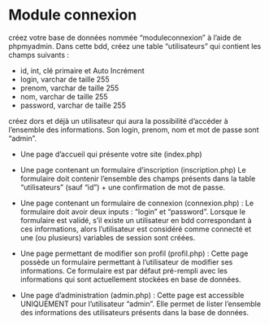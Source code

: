 
# Module connexion

créez votre base de données nommée
“moduleconnexion” à l’aide de phpmyadmin. Dans cette bdd, créez une
table “utilisateurs” qui contient les champs suivants :
- id, int, clé primaire et Auto Incrément
- login, varchar de taille 255
- prenom, varchar de taille 255
- nom, varchar de taille 255
- password, varchar de taille 255

créez dors et déjà un utilisateur qui aura la possibilité d’accéder à
l’ensemble des informations. Son login, prenom, nom et mot de passe sont
“admin”.

- Une page d’accueil qui présente votre site (index.php)
- Une page contenant un formulaire d’inscription (inscription.php)
Le formulaire doit contenir l’ensemble des champs présents dans la table “utilisateurs” (sauf “id”) + une confirmation de mot de passe.

- Une page contenant un formulaire de connexion (connexion.php) :
Le formulaire doit avoir deux inputs : “login” et “password”. Lorsque le formulaire est validé, s’il existe un utilisateur en bdd correspondant à ces informations, alors l’utilisateur est considéré comme connecté et une (ou plusieurs) variables de session sont créées.

- Une page permettant de modifier son profil (profil.php) :
Cette page possède un formulaire permettant à l’utilisateur de modifier ses informations. Ce formulaire est par défaut pré-rempli avec les informations qui sont actuellement stockées en base de données.

- Une page d’administration (admin.php) :
Cette page est accessible UNIQUEMENT pour l’utilisateur “admin”. Elle permet de lister l’ensemble des informations des utilisateurs présents dans la base de données.

